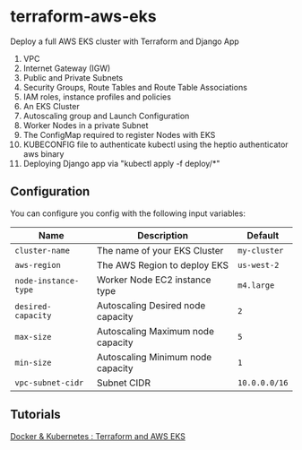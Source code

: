 # terraform-aws-eks

Deploy a full AWS EKS cluster with Terraform and Django App

1. VPC
2. Internet Gateway (IGW)
3. Public and Private Subnets
4. Security Groups, Route Tables and Route Table Associations
5. IAM roles, instance profiles and policies
6. An EKS Cluster
7. Autoscaling group and Launch Configuration
8. Worker Nodes in a private Subnet
9. The ConfigMap required to register Nodes with EKS
10. KUBECONFIG file to authenticate kubectl using the heptio authenticator aws binary
11. Deploying Django app via "kubectl apply -f deploy/*"

## Configuration

You can configure you config with the following input variables:

| Name                 | Description                       | Default       |
| -------------------- | --------------------------------- | ------------- |
| `cluster-name`       | The name of your EKS Cluster      | `my-cluster`  |
| `aws-region`         | The AWS Region to deploy EKS      | `us-west-2`   |
| `node-instance-type` | Worker Node EC2 instance type     | `m4.large`    |
| `desired-capacity`   | Autoscaling Desired node capacity | `2`           |
| `max-size`           | Autoscaling Maximum node capacity | `5`           |
| `min-size`           | Autoscaling Minimum node capacity | `1`           |
| `vpc-subnet-cidr`    | Subnet CIDR                       | `10.0.0.0/16` |

## Tutorials
[Docker & Kubernetes : Terraform and AWS EKS](https://www.bogotobogo.com/DevOps/Docker/Docker_Kubernetes_Terraform_EKS.php)
